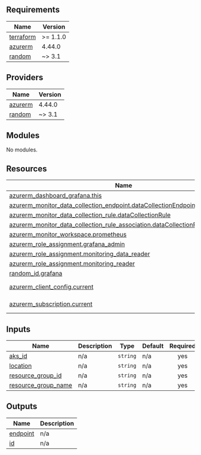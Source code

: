 ## Requirements

| Name | Version |
|------|---------|
| <a name="requirement_terraform"></a> [terraform](#requirement\_terraform) | >= 1.1.0 |
| <a name="requirement_azurerm"></a> [azurerm](#requirement\_azurerm) | 4.44.0 |
| <a name="requirement_random"></a> [random](#requirement\_random) | ~> 3.1 |

## Providers

| Name | Version |
|------|---------|
| <a name="provider_azurerm"></a> [azurerm](#provider\_azurerm) | 4.44.0 |
| <a name="provider_random"></a> [random](#provider\_random) | ~> 3.1 |

## Modules

No modules.

## Resources

| Name | Type |
|------|------|
| [azurerm_dashboard_grafana.this](https://registry.terraform.io/providers/hashicorp/azurerm/4.44.0/docs/resources/dashboard_grafana) | resource |
| [azurerm_monitor_data_collection_endpoint.dataCollectionEndpoint](https://registry.terraform.io/providers/hashicorp/azurerm/4.44.0/docs/resources/monitor_data_collection_endpoint) | resource |
| [azurerm_monitor_data_collection_rule.dataCollectionRule](https://registry.terraform.io/providers/hashicorp/azurerm/4.44.0/docs/resources/monitor_data_collection_rule) | resource |
| [azurerm_monitor_data_collection_rule_association.dataCollectionRuleAssociation](https://registry.terraform.io/providers/hashicorp/azurerm/4.44.0/docs/resources/monitor_data_collection_rule_association) | resource |
| [azurerm_monitor_workspace.prometheus](https://registry.terraform.io/providers/hashicorp/azurerm/4.44.0/docs/resources/monitor_workspace) | resource |
| [azurerm_role_assignment.grafana_admin](https://registry.terraform.io/providers/hashicorp/azurerm/4.44.0/docs/resources/role_assignment) | resource |
| [azurerm_role_assignment.monitoring_data_reader](https://registry.terraform.io/providers/hashicorp/azurerm/4.44.0/docs/resources/role_assignment) | resource |
| [azurerm_role_assignment.monitoring_reader](https://registry.terraform.io/providers/hashicorp/azurerm/4.44.0/docs/resources/role_assignment) | resource |
| [random_id.grafana](https://registry.terraform.io/providers/hashicorp/random/latest/docs/resources/id) | resource |
| [azurerm_client_config.current](https://registry.terraform.io/providers/hashicorp/azurerm/4.44.0/docs/data-sources/client_config) | data source |
| [azurerm_subscription.current](https://registry.terraform.io/providers/hashicorp/azurerm/4.44.0/docs/data-sources/subscription) | data source |

## Inputs

| Name | Description | Type | Default | Required |
|------|-------------|------|---------|:--------:|
| <a name="input_aks_id"></a> [aks\_id](#input\_aks\_id) | n/a | `string` | n/a | yes |
| <a name="input_location"></a> [location](#input\_location) | n/a | `string` | n/a | yes |
| <a name="input_resource_group_id"></a> [resource\_group\_id](#input\_resource\_group\_id) | n/a | `string` | n/a | yes |
| <a name="input_resource_group_name"></a> [resource\_group\_name](#input\_resource\_group\_name) | n/a | `string` | n/a | yes |

## Outputs

| Name | Description |
|------|-------------|
| <a name="output_endpoint"></a> [endpoint](#output\_endpoint) | n/a |
| <a name="output_id"></a> [id](#output\_id) | n/a |
